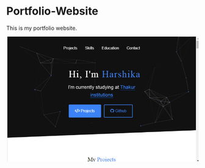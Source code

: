 # Portfolio-Website
This is my portfolio website.

<img src="Screenshot 2022-12-27 14.11.49.png">


